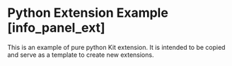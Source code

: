 # Python Extension Example [info_panel_ext]

This is an example of pure python Kit extension. It is intended to be copied and serve as a template to create new extensions.

